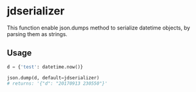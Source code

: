 # jdserializer

This function enable json.dumps method to serialize datetime objects, by parsing them as strings.

## Usage

```python
d = {'test': datetime.now()}

json.dump(d, default=jdserializer)
# returns: '{"d": "20170913 230550"}'
```
